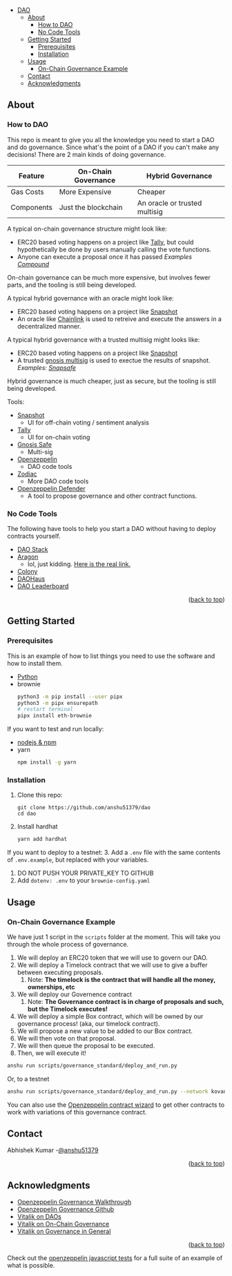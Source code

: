 <div id="top"></div>

- [DAO](#dao)
  - [About](#about)
    - [How to DAO](#how-to-dao)
    - [No Code Tools](#no-code-tools)
  - [Getting Started](#getting-started)
    - [Prerequisites](#prerequisites)
    - [Installation](#installation)
  - [Usage](#usage)
    - [On-Chain Governance Example](#on-chain-governance-example)
  - [Contact](#contact)
  - [Acknowledgments](#acknowledgments)



<!-- ABOUT THE PROJECT -->
## About

### How to DAO

This repo is meant to give you all the knowledge you need to start a DAO and do governance. Since what's the point of a DAO if you can't make any decisions! There are 2 main kinds of doing governance.

| Feature    | On-Chain Governance | Hybrid Governance             |
| ---------- | ------------------- | ----------------------------- |
| Gas Costs  | More Expensive      | Cheaper                       |
| Components | Just the blockchain | An oracle or trusted multisig |

A typical on-chain governance structure might look like: 
- ERC20 based voting happens on a project like [Tally](https://www.withtally.com/), but could hypothetically be done by users manually calling the vote functions. 
- Anyone can execute a proposal once it has passed
_Examples [Compound](https://compound.finance/governance)_

On-chain governance can be much more expensive, but involves fewer parts, and the tooling is still being developed. 

A typical hybrid governance with an oracle might look like:
- ERC20 based voting happens on a project like [Snapshot](https://snapshot.org/#/)
- An oracle like [Chainlink](https://chain.link/) is used to retreive and execute the answers in a decentralized manner.

A typical hybrid governance with a trusted multisig might looks like:
- ERC20 based voting happens on a project like [Snapshot](https://snapshot.org/#/)
- A trusted [gnosis multisig](https://gnosis-safe.io/) is used to exectue the results of snapshot.
_Examples: [Snapsafe](https://blog.gnosis.pm/introducing-safesnap-the-first-in-a-decentralized-governance-tool-suite-for-the-gnosis-safe-ea67eb95c34f)_

Hybrid governance is much cheaper, just as secure, but the tooling is still being developed. 

Tools:
- [Snapshot](https://snapshot.org/#/)
  - UI for off-chain voting / sentiment analysis
- [Tally](https://www.withtally.com/)
  - UI for on-chain voting
- [Gnosis Safe](https://gnosis-safe.io/)
  - Multi-sig
- [Openzeppelin](https://docs.openzeppelin.com/contracts/4.x/api/governance)
  - DAO code tools
- [Zodiac](https://github.com/gnosis/zodiac)
  - More DAO code tools
- [Openzeppelin Defender](https://openzeppelin.com/defender/)
  - A tool to propose governance and other contract functions. 


### No Code Tools

The following have tools to help you start a DAO without having to deploy contracts yourself.

- [DAO Stack](https://alchemy.daostack.io/daos/create)
- [Aragon](https://www.youtube.com/watch?v=VIyG-PYJv9E)
  - lol, just kidding. [Here is the real link.](https://aragon.org/)
- [Colony](https://colony.io/)
- [DAOHaus](https://app.daohaus.club/summon)
- [DAO Leaderboard](https://deepdao.io/#/deepdao/dashboard)

<p align="right">(<a href="#top">back to top</a>)</p>


<!-- GETTING STARTED -->
## Getting Started

### Prerequisites

This is an example of how to list things you need to use the software and how to install them.
* [Python](https://www.python.org/downloads/)
* brownie
    ```sh
    python3 -m pip install --user pipx
    python3 -m pipx ensurepath
    # restart terminal
    pipx install eth-brownie
    ```
If you want to test and run locally:
* [nodejs & npm](https://nodejs.org/en/download/)
* yarn
    ```sh
    npm install -g yarn
    ```

### Installation

1. Clone this repo:
    ```
    git clone https://github.com/anshu51379/dao
    cd dao
    ```
2. Install hardhat
   ```sh
   yarn add hardhat
   ```
If you want to deploy to a testnet:
3. Add a `.env` file with the same contents of `.env.example`, but replaced with your variables.
   1. DO NOT PUSH YOUR PRIVATE_KEY TO GITHUB
4. Add `dotenv: .env` to your `brownie-config.yaml`


<!-- USAGE EXAMPLES -->
## Usage
### On-Chain Governance Example

We have just 1 script in the `scripts` folder at the moment. This will take you through the whole process of governance.

1. We will deploy an ERC20 token that we will use to govern our DAO.
2. We will deploy a Timelock contract that we will use to give a buffer between executing proposals.
   1. Note: **The timelock is the contract that will handle all the money, ownerships, etc**
3. We will deploy our Governence contract 
   1. Note: **The Governance contract is in charge of proposals and such, but the Timelock executes!**
4. We will deploy a simple Box contract, which will be owned by our governance process! (aka, our timelock contract).
5. We will propose a new value to be added to our Box contract.
6. We will then vote on that proposal.
7. We will then queue the proposal to be executed.
8. Then, we will execute it!


```bash
anshu run scripts/governance_standard/deploy_and_run.py
```

Or, to a testnet

```bash
anshu run scripts/governance_standard/deploy_and_run.py --network kovan
```

You can also use the [Openzeppelin contract wizard](https://wizard.openzeppelin.com/#governor) to get other contracts to work with variations of this governance contract. 



<!-- CONTACT -->
## Contact

Abhishek Kumar -[@anshu51379](https://instagram.com/anshu51379)

<p align="right">(<a href="#top">back to top</a>)</p>



<!-- ACKNOWLEDGMENTS -->
## Acknowledgments

* [Openzeppelin Governance Walkthrough](https://docs.openzeppelin.com/contracts/4.x/governance)
* [Openzeppelin Governance Github](https://github.com/OpenZeppelin/openzeppelin-contracts/tree/master/contracts/governance)
* [Vitalik on DAOs](https://blog.ethereum.org/2014/05/06/daos-dacs-das-and-more-an-incomplete-terminology-guide/)
* [Vitalik on On-Chain Governance](https://vitalik.ca/general/2021/08/16/voting3.html)
* [Vitalik on Governance in General](https://vitalik.ca/general/2017/12/17/voting.html)

<p align="right">(<a href="#top">back to top</a>)</p>


Check out the [openzeppelin javascript tests](https://github.com/OpenZeppelin/openzeppelin-contracts/blob/e6f26b46fc8015f1b9b09bb85297464069302125/test/governance/extensions/GovernorTimelockControl.test) for a full suite of an example of what is possible. 
